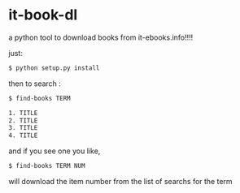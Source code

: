# it-book-dl

a python tool to download books from it-ebooks.info!!!!

just:

```bash
$ python setup.py install
```

then to search :

```bash
$ find-books TERM

1. TITLE
2. TITLE
3. TITLE
4. TITLE
```


and if you see one you like,

```bash 
$ find-books TERM NUM
```

will download the item number from the list of searchs for the term

